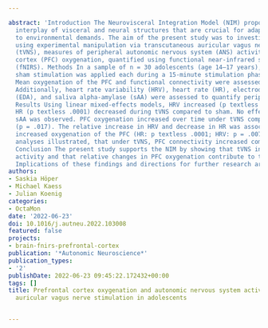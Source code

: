 ---
abstract: 'Introduction The Neurovisceral Integration Model (NIM) proposes a complex
  interplay of visceral and neural structures that are crucial for adaptive responses
  to environmental demands. The aim of the present study was to investigate this circuitry
  using experimental manipulation via transcutaneous auricular vagus nerve stimulation
  (tVNS), measures of peripheral autonomic nervous system (ANS) activity and prefrontal
  cortex (PFC) oxygenation, quantified using functional near-infrared spectroscopy
  (fNIRS). Methods In a sample of n = 30 adolescents (age 14–17 years), tVNS versus
  sham stimulation was applied each during a 15-minute stimulation phase in a within-subject-cross-randomized-design.
  Mean oxygenation of the PFC and functional connectivity were assessed using fNIRS.
  Additionally, heart rate variability (HRV), heart rate (HR), electrodermal activity
  (EDA), and saliva alpha-amylase (sAA) were assessed to quantify peripheral ANS activity.
  Results Using linear mixed-effects models, HRV increased (p textless .0001) and
  HR (p textless .0001) decreased during tVNS compared to sham. No effect on EDA or
  sAA was observed. PFC oxygenation increased over time under tVNS compared to sham
  (p = .017). The relative increase in HRV and decrease in HR was associated with
  increased oxygenation of the PFC (HR: p textless .0001; HRV: p = .007). Exploratory
  analyses illustrated, that under tVNS, PFC connectivity increased compared to sham.
  Conclusion The present study supports the NIM by showing that tVNS influences ANS
  activity and that relative changes in PFC oxygenation contribute to these effects.
  Implications of these findings and directions for further research are discussed.'
authors:
- Saskia Höper
- Michael Kaess
- Julian Koenig
categories:
- OctaMon
date: '2022-06-23'
doi: 10.1016/j.autneu.2022.103008
featured: false
projects:
- brain-fnirs-prefrontal-cortex
publication: '*Autonomic Neuroscience*'
publication_types:
- '2'
publishDate: 2022-06-23 09:45:22.172432+00:00
tags: []
title: Prefrontal cortex oxygenation and autonomic nervous system activity under transcutaneous
  auricular vagus nerve stimulation in adolescents

---
